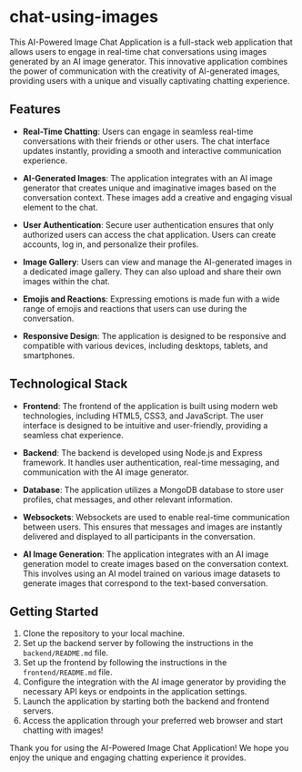# chat-using-images

This AI-Powered Image Chat Application is a full-stack web application that allows users to engage in real-time chat conversations using images generated by an AI image generator. This innovative application combines the power of communication with the creativity of AI-generated images, providing users with a unique and visually captivating chatting experience.

## Features

- **Real-Time Chatting**: Users can engage in seamless real-time conversations with their friends or other users. The chat interface updates instantly, providing a smooth and interactive communication experience.

- **AI-Generated Images**: The application integrates with an AI image generator that creates unique and imaginative images based on the conversation context. These images add a creative and engaging visual element to the chat.

- **User Authentication**: Secure user authentication ensures that only authorized users can access the chat application. Users can create accounts, log in, and personalize their profiles.

- **Image Gallery**: Users can view and manage the AI-generated images in a dedicated image gallery. They can also upload and share their own images within the chat.

- **Emojis and Reactions**: Expressing emotions is made fun with a wide range of emojis and reactions that users can use during the conversation.

- **Responsive Design**: The application is designed to be responsive and compatible with various devices, including desktops, tablets, and smartphones.

## Technological Stack

- **Frontend**: The frontend of the application is built using modern web technologies, including HTML5, CSS3, and JavaScript. The user interface is designed to be intuitive and user-friendly, providing a seamless chat experience.

- **Backend**: The backend is developed using Node.js and Express framework. It handles user authentication, real-time messaging, and communication with the AI image generator.

- **Database**: The application utilizes a MongoDB database to store user profiles, chat messages, and other relevant information.

- **Websockets**: Websockets are used to enable real-time communication between users. This ensures that messages and images are instantly delivered and displayed to all participants in the conversation.

- **AI Image Generation**: The application integrates with an AI image generation model to create images based on the conversation context. This involves using an AI model trained on various image datasets to generate images that correspond to the text-based conversation.

## Getting Started

1. Clone the repository to your local machine.
2. Set up the backend server by following the instructions in the `backend/README.md` file.
3. Set up the frontend by following the instructions in the `frontend/README.md` file.
4. Configure the integration with the AI image generator by providing the necessary API keys or endpoints in the application settings.
5. Launch the application by starting both the backend and frontend servers.
6. Access the application through your preferred web browser and start chatting with images!

Thank you for using the AI-Powered Image Chat Application! We hope you enjoy the unique and engaging chatting experience it provides.
